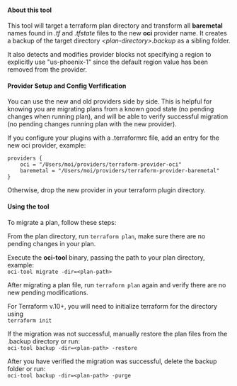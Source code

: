 #### About this tool

This tool will target a terraform plan directory and transform all
**baremetal** names found in *.tf* and *.tfstate* files to the new
**oci** provider name. It creates a backup of the target directory
_\<plan-directory\>.backup_ as a sibling folder.

It also detects and modifies provider blocks not specifying a region
to explicitly use "us-phoenix-1" since the default region value has 
been removed from the provider.

#### Provider Setup and Config Verfification
You can use the new and old providers side by side. This is helpful for 
knowing you are migrating plans from a known good state (no pending 
changes when running plan), and will be able to verify successful 
migration (no pending changes running plan with the new provider).

If you configure your plugins with a .terraformrc file, add an entry for the new oci provider, example:
```
providers {
	oci = "/Users/moi/providers/terraform-provider-oci"
	baremetal = "/Users/moi/providers/terraform-provider-baremetal"
}
```

Otherwise, drop the new provider in your terraform plugin directory.

#### Using the tool

To migrate a plan, follow these steps:  

From the plan directory, run `terraform plan`, make sure there are no
pending changes in your plan.

Execute the **oci-tool** binary, passing the path to your plan
directory, example:  
`oci-tool migrate -dir=<plan-path>`

After migrating a plan file, run `terraform plan` again and verify
there are no new pending modifications.

For Terraform v.10+, you will need to initialize terraform for the
directory using  
`terraform init`

If the migration was not successful, manually restore the plan files
from the .backup directory or run:  
`oci-tool backup -dir=<plan-path> -restore`

After you have verified the migration was successful, delete the
backup folder or run:  
`oci-tool backup -dir=<plan-path> -purge`
